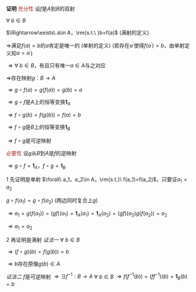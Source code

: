 **证明**
<font color=brown>充分性</font>
设$f$是$A$到$B$的双射

$\forall\ b\in B$

$\Rightarrow\exists\ a\in A，\rm{s.t.\ }b=f(a)$ (满射的定义)

$\Rightarrow$满足$f(a)=b$的$a$肯定是唯一的 (单射的定义)
(若存在$a^\prime$使得$f(a^\prime)=b$，由单射定义知$a=a^\prime$)

$\Rightarrow\forall\ b\in B$，有且只有唯一$a\in A$与之对应

$\Rightarrow$存在映射$g：B\rightarrow A$

$\Rightarrow g\circ f(a)=g(f(a))=g(b)=a$

$\Rightarrow g\circ f$是$A$上的恒等变换$\mathbf1_A$

$\Rightarrow f\circ g(b)=f(g(b))=f(a)=b$

$\Rightarrow f\circ g$是$B$上的恒等变换$\mathbf1_B$

$\Rightarrow f\circ g$是可逆映射


<font color=brown>必要性</font>
设$g$从$B$到$A$是$f$的逆映射

$\Rightarrow g\circ f=\mathbf1_A，
f\circ g=\mathbf1_B$

1 先证明是单射
$\forall\ a_1，a_2\in A，\rm{s.t.}\ f(a_1)=f(a_2)$，只要证$a_1=a_2$

$g\circ f(a_1)=g\circ f(a_2)$ (两边同时复合上$g$)

$\Rightarrow a_1=g(f(a_1))=(gf)(a_1)=\mathbf1_A(a_1)=\mathbf1_A(a_2)=(gf)(a_2)g(f(a_2))=a_2$

$\Rightarrow a_1=a_2$

2 再证明是满射
*证法一*
$\forall\ b\in B$

$\Rightarrow (f\circ g)(b)=f(g(b))=b$

$\Rightarrow b$存在原像$g(b)\in A$

*证法二*
$f$是可逆映射
$\Rightarrow\exists f^{-1}:B\to A$
$\forall\ b\in B$
$\Rightarrow f(f^{-1}(b))=(ff^{-1})(b)=\mathbf1_B(b)=b$
